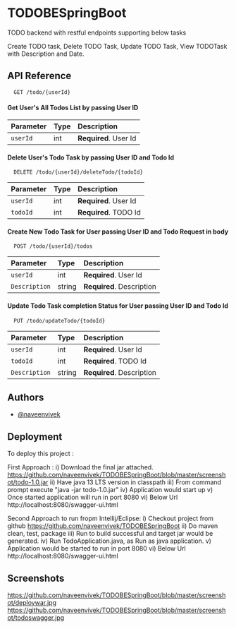 
# TODOBESpringBoot

TODO backend with restful endpoints supporting below tasks

Create TODO task,
Delete TODO Task, 
Update TODO Task, 
View TODOTask with Description and Date.





## API Reference

```http
  GET /todo/{userId}
```
#### Get User's All Todos List by passing User ID

| Parameter | Type     | Description                |
| :-------- | :------- | :------------------------- |
| `userId ` | int      | **Required**. User Id |

#### Delete User's Todo Task by passing User ID and Todo Id

```http
  DELETE /todo/{userId}/deleteTodo/{todoId}
```

| Parameter | Type     | Description                       |
| :-------- | :------- | :-------------------------------- |
| `userId ` | int      | **Required**. User Id |
| `todoId ` | int      | **Required**. TODO Id |


#### Create New Todo Task for User passing User ID and Todo Request in body

```http
  POST /todo/{userId}/todos
```

| Parameter | Type     | Description                       |
| :-------- | :------- | :-------------------------------- |
| `userId ` | int      | **Required**. User Id |
| `Description` | string      | **Required**. Description |

#### Update Todo Task completion Status for User passing User ID and Todo Id

```http
  PUT /todo/updateTodo/{todoId}
```

| Parameter | Type     | Description                       |
| :-------- | :------- | :-------------------------------- |
| `userId ` | int      | **Required**. User Id |
| `todoId ` | int      | **Required**. TODO Id |
| `Description` | string      | **Required**. Description |


  
## Authors

- [@naveenvivek](https://github.com/naveenvivek)

  
## Deployment

To deploy this project :

First Approach :
i) Download the final jar attached. https://github.com/naveenvivek/TODOBESpringBoot/blob/master/screenshot/todo-1.0.jar
ii) Have java 13 LTS version in classpath
iii) From command prompt execute "java -jar todo-1.0.jar"
iv) Application would start up
v) Once started application will run in port 8080 
vi) Below Url http://localhost:8080/swagger-ui.html

Second Approach to run fropm Intellij/Eclipse:
i) Checkout project from github https://github.com/naveenvivek/TODOBESpringBoot
ii) Do maven clean, test, package
iii) Run to build successful and target jar would be generated.
iv) Run TodoApplication.java, as Run as java application.
v) Application would be started to run in port 8080
vi) Below Url http://localhost:8080/swagger-ui.html

  
## Screenshots

https://github.com/naveenvivek/TODOBESpringBoot/blob/master/screenshot/deploywar.jpg
https://github.com/naveenvivek/TODOBESpringBoot/blob/master/screenshot/todoswagger.jpg



  
